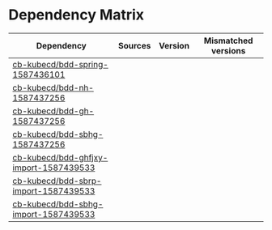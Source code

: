 # Dependency Matrix

Dependency | Sources | Version | Mismatched versions
---------- | ------- | ------- | -------------------
[cb-kubecd/bdd-spring-1587436101](https://github.com/cb-kubecd/bdd-spring-1587436101.git) |  | []() | 
[cb-kubecd/bdd-nh-1587437256](https://github.com/cb-kubecd/bdd-nh-1587437256.git) |  | []() | 
[cb-kubecd/bdd-gh-1587437256](https://github.com/cb-kubecd/bdd-gh-1587437256.git) |  | []() | 
[cb-kubecd/bdd-sbhg-1587437256](https://github.com/cb-kubecd/bdd-sbhg-1587437256.git) |  | []() | 
[cb-kubecd/bdd-ghfjxy-import-1587439533](https://github.com/cb-kubecd/bdd-ghfjxy-import-1587439533.git) |  | []() | 
[cb-kubecd/bdd-sbrp-import-1587439533](https://github.com/cb-kubecd/bdd-sbrp-import-1587439533.git) |  | []() | 
[cb-kubecd/bdd-sbhg-import-1587439533](https://github.com/cb-kubecd/bdd-sbhg-import-1587439533.git) |  | []() | 
